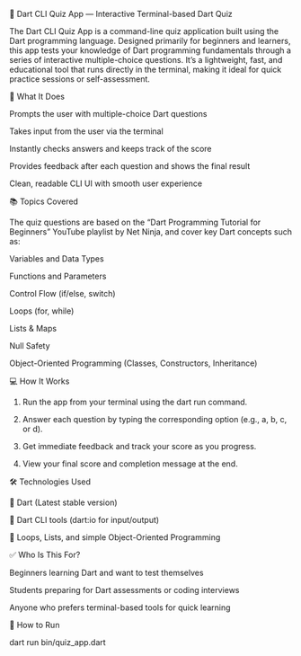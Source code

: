 🎯 Dart CLI Quiz App — Interactive Terminal-based Dart Quiz

The Dart CLI Quiz App is a command-line quiz application built using the Dart programming language. Designed primarily for beginners and learners, this app tests your knowledge of Dart programming fundamentals through a series of interactive multiple-choice questions. It’s a lightweight, fast, and educational tool that runs directly in the terminal, making it ideal for quick practice sessions or self-assessment.

🧠 What It Does

Prompts the user with multiple-choice Dart questions

Takes input from the user via the terminal

Instantly checks answers and keeps track of the score

Provides feedback after each question and shows the final result

Clean, readable CLI UI with smooth user experience


📚 Topics Covered

The quiz questions are based on the “Dart Programming Tutorial for Beginners” YouTube playlist by Net Ninja, and cover key Dart concepts such as:

Variables and Data Types

Functions and Parameters

Control Flow (if/else, switch)

Loops (for, while)

Lists & Maps

Null Safety

Object-Oriented Programming (Classes, Constructors, Inheritance)


💻 How It Works

1. Run the app from your terminal using the dart run command.


2. Answer each question by typing the corresponding option (e.g., a, b, c, or d).


3. Get immediate feedback and track your score as you progress.


4. View your final score and completion message at the end.



🛠️ Technologies Used

🐹 Dart (Latest stable version)

🧪 Dart CLI tools (dart:io for input/output)

🔄 Loops, Lists, and simple Object-Oriented Programming


✅ Who Is This For?

Beginners learning Dart and want to test themselves

Students preparing for Dart assessments or coding interviews

Anyone who prefers terminal-based tools for quick learning


🚀 How to Run

dart run bin/quiz_app.dart

